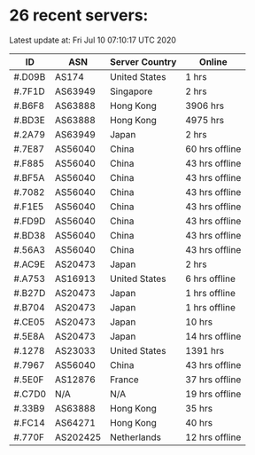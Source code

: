 # 26 recent servers:

Latest update at: Fri Jul 10 07:10:17 UTC 2020

| ID | ASN | Server Country | Online |
| -- | --- | -------------- | ------ |
| #.D09B | AS174 | United States | 1 hrs |
| #.7F1D | AS63949 | Singapore | 2 hrs |
| #.B6F8 | AS63888 | Hong Kong | 3906 hrs |
| #.BD3E | AS63888 | Hong Kong | 4975 hrs |
| #.2A79 | AS63949 | Japan | 2 hrs |
| #.7E87 | AS56040 | China | 60 hrs offline |
| #.F885 | AS56040 | China | 43 hrs offline |
| #.BF5A | AS56040 | China | 43 hrs offline |
| #.7082 | AS56040 | China | 43 hrs offline |
| #.F1E5 | AS56040 | China | 43 hrs offline |
| #.FD9D | AS56040 | China | 43 hrs offline |
| #.BD38 | AS56040 | China | 43 hrs offline |
| #.56A3 | AS56040 | China | 43 hrs offline |
| #.AC9E | AS20473 | Japan | 2 hrs |
| #.A753 | AS16913 | United States | 6 hrs offline |
| #.B27D | AS20473 | Japan | 1 hrs offline |
| #.B704 | AS20473 | Japan | 1 hrs offline |
| #.CE05 | AS20473 | Japan | 10 hrs |
| #.5E8A | AS20473 | Japan | 14 hrs offline |
| #.1278 | AS23033 | United States | 1391 hrs |
| #.7967 | AS56040 | China | 43 hrs offline |
| #.5E0F | AS12876 | France | 37 hrs offline |
| #.C7D0 | N/A | N/A | 19 hrs offline |
| #.33B9 | AS63888 | Hong Kong | 35 hrs |
| #.FC14 | AS64271 | Hong Kong | 40 hrs |
| #.770F | AS202425 | Netherlands | 12 hrs offline |

